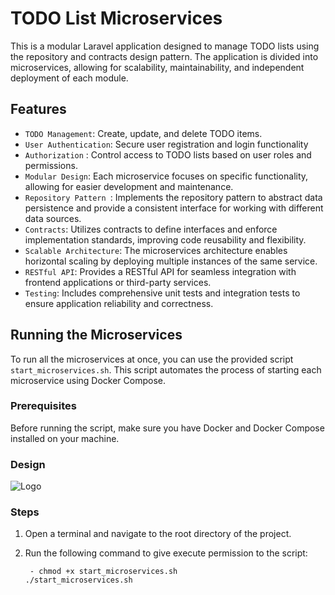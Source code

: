 
# TODO List Microservices

This is a modular Laravel application designed to manage TODO lists using the repository and contracts design pattern. The application is divided into microservices, allowing for scalability, maintainability, and independent deployment of each module.


## Features

- `TODO Management`: Create, update, and delete TODO items.
- `User Authentication`: Secure user registration and login functionality
- `Authorization` : Control access to TODO lists based on user roles and    permissions.
- `Modular Design`: Each microservice focuses on specific functionality, allowing for easier development and maintenance.
- `Repository Pattern `: Implements the repository pattern to abstract data persistence and provide a consistent interface for working with different data sources.
- `Contracts`: Utilizes contracts to define interfaces and enforce implementation standards, improving code reusability and flexibility.
- `Scalable Architecture`: The microservices architecture enables horizontal scaling by deploying multiple instances of the same service.
- `RESTful API`: Provides a RESTful API for seamless integration with frontend applications or third-party services.
- `Testing`: Includes comprehensive unit tests and integration tests to ensure application reliability and correctness.

## Running the Microservices

To run all the microservices at once, you can use the provided script `start_microservices.sh`. This script automates the process of starting each microservice using Docker Compose.

### Prerequisites

Before running the script, make sure you have Docker and Docker Compose installed on your machine.

### Design


![Logo](https://github.com/khalifa-dv/TodoMicroservices/blob/main/Docs/Design.png)


### Steps

1. Open a terminal and navigate to the root directory of the project.
2. Run the following command to give execute permission to the script:

   ```
    - chmod +x start_microservices.sh
   ./start_microservices.sh

   ```




